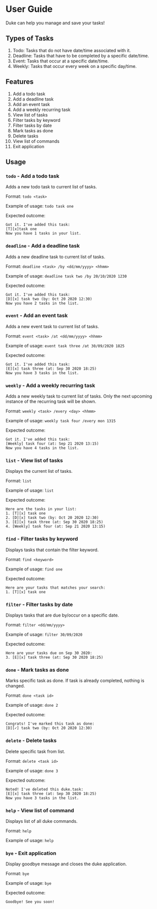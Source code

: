 # User Guide
Duke can help you manage and save your tasks!

## Types of Tasks
1. Todo: Tasks that do not have date/time associated with it.
2. Deadline: Tasks that have to be completed by a specific date/time.
3. Event: Tasks that occur at a specific date/time.
4. Weekly: Tasks that occur every week on a specific day/time.

## Features 
1. Add a todo task
2. Add a deadline task
3. Add an event task
4. Add a weekly recurring task
5. View list of tasks
6. Filter tasks by keyword
7. Filter tasks by date
8. Mark tasks as done
9. Delete tasks
10. View list of commands
11. Exit application

## Usage

### `todo` - Add a todo task

Adds a new todo task to current list of tasks.

Format: `todo <task>`

Example of usage: `todo task one`

Expected outcome:
```
Got it. I've added this task:
[T][x]task one
Now you have 1 tasks in your list.
```


### `deadline` - Add a deadline task

Adds a new deadline task to current list of tasks.

Format: `deadline <task> /by <dd/mm/yyyy> <hhmm>`

Example of usage: `deadline task two /by 20/10/2020 1230`

Expected outcome:
```
Got it. I've added this task: 
[D][x] task two (by: Oct 20 2020 12:30)
Now you have 2 tasks in the list.
```


### `event` - Add an event task

Adds a new event task to current list of tasks.

Format: `event <task> /at <dd/mm/yyyy> <hhmm>`

Example of usage: `event task three /at 30/09/2020 1825`

Expected outcome:
```
Got it. I've added this task: 
[E][x] task three (at: Sep 30 2020 18:25)
Now you have 3 tasks in the list.
```


### `weekly` - Add a weekly recurring task

Adds a new weekly task to current list of tasks. Only the next upcoming instance of the recurring task will be shown.

Format: `weekly <task> /every <day> <hhmm>`

Example of usage: `weekly task four /every mon 1315`

Expected outcome:
```
Got it. I've added this task: 
[Weekly] task four (at: Sep 21 2020 13:15)
Now you have 4 tasks in the list.
```


### `list` - View list of tasks

Displays the current list of tasks.

Format: `list`

Example of usage: `list`

Expected outcome:
```
Here are the tasks in your list: 
1. [T][x] task one
2. [D][x] task two (by: Oct 20 2020 12:30)
3. [E][x] task three (at: Sep 30 2020 18:25)
4. [Weekly] task four (at: Sep 21 2020 13:15)
```


### `find` - Filter tasks by keyword

Displays tasks that contain the filter keyword.

Format: `find <keyword>`

Example of usage: `find one`

Expected outcome:
```
Here are your tasks that matches your search: 
1. [T][x] task one
```


### `filter` - Filter tasks by date

Displays tasks that are due by/occur on a specific date.

Format: `filter <dd/mm/yyyy>`

Example of usage: `filter 30/09/2020`

Expected outcome:
```
Here are your tasks due on Sep 30 2020: 
3. [E][x] task three (at: Sep 30 2020 18:25)
```


### `done` - Mark tasks as done

Marks specific task as done. If task is already completed, nothing is changed.

Format: `done <task id>`

Example of usage: `done 2`

Expected outcome:
```
Congrats! I've marked this task as done: 
[D][✓] task two (by: Oct 20 2020 12:30)
```


### `delete` - Delete tasks

Delete specific task from list.

Format: `delete <task id>`

Example of usage: `done 3`

Expected outcome:
```
Noted! I've deleted this duke.task: 
[E][x] task three (at: Sep 30 2020 18:25)
Now you have 3 tasks in the list.
```


### `help` - View list of command

Displays list of all duke commands.

Format: `help`

Example of usage: `help`



### `bye` - Exit application

Display goodbye message and closes the duke application.

Format: `bye`

Example of usage: `bye`

Expected outcome:
```
Goodbye! See you soon!
```
